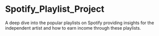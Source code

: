 # Spotify_Playlist_Project
A deep dive into the popular playlists on Spotify providing insights for the independent artist and how to earn income through these playlists.
